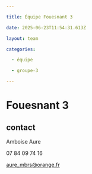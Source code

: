 ```yaml
---

title: Équipe Fouesnant 3

date: 2025-06-23T11:54:31.613Z

layout: team

categories:

  - équipe

  - groupe-3

---
```


# Fouesnant 3



## contact 

 Amboise Aure

07 84 09 74 16

aure_mbrs@orange.fr

